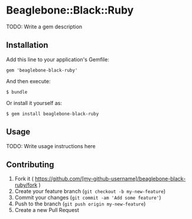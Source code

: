 # Beaglebone::Black::Ruby

TODO: Write a gem description

## Installation

Add this line to your application's Gemfile:

    gem 'beaglebone-black-ruby'

And then execute:

    $ bundle

Or install it yourself as:

    $ gem install beaglebone-black-ruby

## Usage

TODO: Write usage instructions here

## Contributing

1. Fork it ( https://github.com/[my-github-username]/beaglebone-black-ruby/fork )
2. Create your feature branch (`git checkout -b my-new-feature`)
3. Commit your changes (`git commit -am 'Add some feature'`)
4. Push to the branch (`git push origin my-new-feature`)
5. Create a new Pull Request
